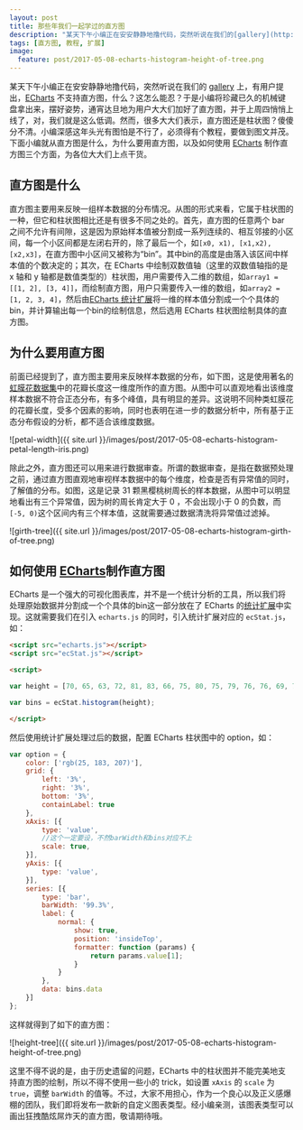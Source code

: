 ```yaml
---
layout: post
title: 那些年我们一起学过的直方图
description: "某天下午小编正在安安静静地撸代码，突然听说在我们的[gallery](http://gallery.echartsjs.com/explore.html#sort=rank~timeframe=all~author=all)上，有用户提出，[ECharts](http://echarts.baidu.com/index.html)不支持直方图，什么？这怎么能忍？于是小编将珍藏已久的机械键盘拿出来，摆好姿势，通宵达旦地为用户大大们加好了直方图，并于上周四悄悄上线了，对，我们就是这么低调。然而，很多大大们表示，直方图还是柱状图？傻傻分不清。小编深感这年头光有图怕是不行了，必须得有个教程，要做到图文并茂。下面小编就从直方图是什么，为什么要用直方图，以及如何使用[ECharts](http://echarts.baidu.com/index.html)制作直方图三个方面，为各位大大们上点干货。"
tags: [直方图, 教程, 扩展]
image:
  feature: post/2017-05-08-echarts-histogram-height-of-tree.png
---
```


某天下午小编正在安安静静地撸代码，突然听说在我们的 [gallery](http://gallery.echartsjs.com/explore.html#sort=rank~timeframe=all~author=all) 上，有用户提出，[ECharts](http://echarts.baidu.com/index.html) 不支持直方图，什么？这怎么能忍？于是小编将珍藏已久的机械键盘拿出来，摆好姿势，通宵达旦地为用户大大们加好了直方图，并于上周四悄悄上线了，对，我们就是这么低调。然而，很多大大们表示，直方图还是柱状图？傻傻分不清。小编深感这年头光有图怕是不行了，必须得有个教程，要做到图文并茂。下面小编就从直方图是什么，为什么要用直方图，以及如何使用 [ECharts](http://echarts.baidu.com/index.html) 制作直方图三个方面，为各位大大们上点干货。

## 直方图是什么

直方图主要用来反映一组样本数据的分布情况。从图的形式来看，它属于柱状图的一种，但它和柱状图相比还是有很多不同之处的。首先，直方图的任意两个 bar 之间不允许有间隙，这是因为原始样本值被分割成一系列连续的、相互邻接的小区间，每一个小区间都是左闭右开的，除了最后一个，如`[x0, x1), [x1,x2), [x2,x3]`，在直方图中小区间又被称为“bin”。其中bin的高度是由落入该区间中样本值的个数决定的；其次，在 ECharts 中绘制双数值轴（这里的双数值轴指的是 x 轴和 y 轴都是数值类型的）柱状图，用户需要传入二维的数组，如`array1 = [[1, 2], [3, 4]]`，而绘制直方图，用户只需要传入一维的数组，如`array2 = [1, 2, 3, 4]`，然后由[ECharts 统计扩展](https://github.com/ecomfe/echarts-stat)将一维的样本值分割成一个个具体的bin，并计算输出每一个bin的绘制信息，然后选用 ECharts 柱状图绘制具体的直方图。

## 为什么要用直方图

前面已经提到了，直方图主要用来反映样本数据的分布，如下图，这是使用著名的[虹膜花数据集](https://en.wikipedia.org/wiki/Iris_flower_data_set)中的花瓣长度这一维度所作的直方图。从图中可以直观地看出该维度样本数据不符合正态分布，有多个峰值，具有明显的差异。这说明不同种类虹膜花的花瓣长度，受多个因素的影响，同时也表明在进一步的数据分析中，所有基于正态分布假设的分析，都不适合该维度数据。

![petal-width]({{ site.url }}/images/post/2017-05-08-echarts-histogram-petal-length-iris.png)

除此之外，直方图还可以用来进行数据审查。所谓的数据审查，是指在数据预处理之前，通过直方图直观地审视样本数据中的每个维度，检查是否有异常值的同时，了解值的分布。如图，这是记录 31 颗黑樱桃树周长的样本数据，从图中可以明显地看出有三个异常值，因为树的周长肯定大于 0 ，不会出现小于 0 的负数，而`[-5, 0)`这个区间内有三个样本值，这就需要通过数据清洗将异常值过滤掉。

![girth-tree]({{ site.url }}/images/post/2017-05-08-echarts-histogram-girth-of-tree.png)

## 如何使用 [ECharts](http://echarts.baidu.com/index.html)制作直方图

ECharts 是一个强大的可视化图表库，并不是一个统计分析的工具，所以我们将处理原始数据并分割成一个个具体的bin这一部分放在了 ECharts 的[统计扩展](https://github.com/ecomfe/echarts-stat)中实现。这就需要我们在引入 `echarts.js` 的同时，引入统计扩展对应的 `ecStat.js`，如：

```html
<script src="echarts.js"></script>
<script src="ecStat.js"></script>

<script>

var height = [70, 65, 63, 72, 81, 83, 66, 75, 80, 75, 79, 76, 76, 69, 75, 74, 85, 86, 71, 64, 78, 80, 74, 72, 77, 81, 82, 80, 80, 80, 87];

var bins = ecStat.histogram(height);

</script>
```
然后使用统计扩展处理过后的数据，配置 ECharts 柱状图中的 option，如：

```js
var option = {
    color: ['rgb(25, 183, 207)'],
    grid: {
        left: '3%',
        right: '3%',
        bottom: '3%',
        containLabel: true
    },
    xAxis: [{
        type: 'value',
        //这个一定要设，不然barWidth和bins对应不上
        scale: true,
    }],
    yAxis: [{
        type: 'value',
    }],
    series: [{
        type: 'bar',
        barWidth: '99.3%',
        label: {
            normal: {
                show: true,
                position: 'insideTop',
                formatter: function (params) {
                    return params.value[1];
                }
            }
        },
        data: bins.data
    }]
};

```
这样就得到了如下的直方图：

![height-tree]({{ site.url }}/images/post/2017-05-08-echarts-histogram-height-of-tree.png)

这里不得不说的是，由于历史遗留的问题，ECharts 中的柱状图并不能完美地支持直方图的绘制，所以不得不使用一些小的 trick，如设置 `xAxis` 的 `scale` 为 `true`，调整 `barWidth` 的值等。不过，大家不用担心，作为一个良心以及正义感爆棚的团队，我们即将发布一款新的自定义图表类型。经小编亲测，该图表类型可以画出狂拽酷炫屌炸天的直方图，敬请期待哦。



